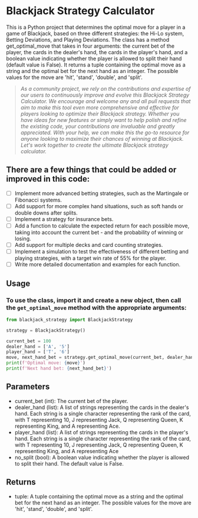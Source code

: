 # Blackjack Strategy Calculator

This is a Python project that determines the optimal move for a player in a game of Blackjack, based on three different strategies: the Hi-Lo system, Betting Deviations, and Playing Deviations. The class has a method get_optimal_move that takes in four arguments: the current bet of the player, the cards in the dealer's hand, the cards in the player's hand, and a boolean value indicating whether the player is allowed to split their hand (default value is False). It returns a tuple containing the optimal move as a string and the optimal bet for the next hand as an integer. The possible values for the move are 'hit', 'stand', 'double', and 'split'.

> *As a community project, we rely on the contributions and expertise of our users to continuously improve and evolve this Blackjack Strategy Calculator. We encourage and welcome any and all pull requests that aim to make this tool even more comprehensive and effective for players looking to optimize their Blackjack strategy. Whether you have ideas for new features or simply want to help polish and refine the existing code, your contributions are invaluable and greatly appreciated. With your help, we can make this the go-to resource for anyone looking to maximize their chances of winning at Blackjack. Let's work together to create the ultimate Blackjack strategy calculator.*

## There are a few things that could be added or improved in this code:

- [ ] Implement more advanced betting strategies, such as the Martingale or Fibonacci systems.
- [ ] Add support for more complex hand situations, such as soft hands or double downs after splits.
- [ ] Implement a strategy for insurance bets.
- [ ] Add a function to calculate the expected return for each possible move, taking into account the current bet - and the probability of winning or losing.
- [ ] Add support for multiple decks and card counting strategies.
- [ ] Implement a simulation to test the effectiveness of different betting and playing strategies, with a target win rate of 55% for the player.
- [ ] Write more detailed documentation and examples for each function.

## Usage
### To use the class, import it and create a new object, then call the `get_optimal_move` method with the appropriate arguments:

```Python
from blackjack_strategy import BlackjackStrategy

strategy = BlackjackStrategy()

current_bet = 100
dealer_hand = ['A', '5']
player_hand = ['T', '6']
move, next_hand_bet = strategy.get_optimal_move(current_bet, dealer_hand, player_hand)
print(f'Optimal move: {move}')
print(f'Next hand bet: {next_hand_bet}')
```

## Parameters
- current_bet (int): The current bet of the player.
- dealer_hand (list): A list of strings representing the cards in the dealer's hand. Each string is a single character representing the rank of the card, with T representing 10, J representing Jack, Q representing Queen, K representing King, and A representing Ace.
- player_hand (list): A list of strings representing the cards in the player's hand. Each string is a single character representing the rank of the card, with T representing 10, J representing Jack, Q representing Queen, K representing King, and A representing Ace
- no_split (bool): A boolean value indicating whether the player is allowed to split their hand. The default value is False.

## Returns
- tuple: A tuple containing the optimal move as a string and the optimal bet for the next hand as an integer. The possible values for the move are 'hit', 'stand', 'double', and 'split'.
